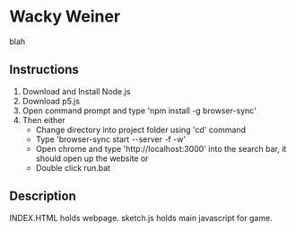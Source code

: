 # Wacky Weiner
blah
## Instructions

1. Download and Install Node.js
2. Download p5.js 
3. Open command prompt and type 'npm install -g browser-sync'
4. Then either
   * Change directory into project folder using 'cd' command
   * Type 'browser-sync start --server -f -w'
   * Open chrome and type 'http://localhost:3000' into the search bar, it should open up the website
 or
   * Double click run.bat
## Description
INDEX.HTML holds webpage.
sketch.js holds main javascript for game.

